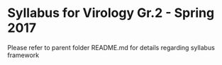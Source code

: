 # Syllabus for Virology Gr.2 - Spring 2017

Please refer to parent folder README.md for details regarding syllabus framework


